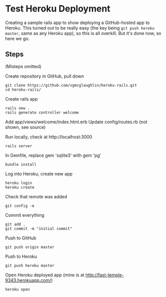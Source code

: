 Test Heroku Deployment
============

Creating a sample rails app to show deploying a GitHub-hosted app to Heroku. This turned out to be really easy (the key being `git push heroku master`, same as any Heroku app), so this is all overkill. But it's done now, so here we go.

Steps
----------
(Misteps omitted)

Create repository in GitHub, pull down

    git clone https://github.com/vgmcglaughlin/heroku-rails.git
    cd heroku-rails/

Create rails app

    rails new .
    rails generate controller welcome

Add app/views/welcome/index.html.erb
Update config/routes.rb (not shown, see source)

Run locally, check at http://localhost:3000

    rails server

In Gemfile, replace gem 'sqlite3' with gem 'pg'

    bundle install

Log into Heroku, create new app

    heroku login
    heroku create

Check that remote was added

    git config -e

Commit everything

    git add .
    git commit -m "initial commit"

Push to GitHub

    git push origin master

Push to Heroku

    git push heroku master

Open Heroku deployed app (mine is at http://fast-temple-9343.herokuapp.com/)

    heroku open